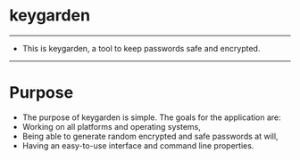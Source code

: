 # keygarden

--------------------------------------------

* This is keygarden, a tool to keep passwords safe and encrypted.

--------------------------------------------
# Purpose

* The purpose of keygarden is simple. The goals for the application are:
* Working on all platforms and operating systems,
* Being able to generate random encrypted and safe passwords at will,
* Having an easy-to-use interface and command line properties.